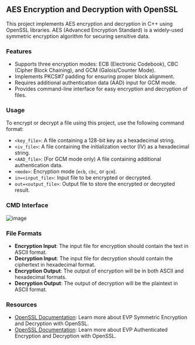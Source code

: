 ## AES Encryption and Decryption with OpenSSL

This project implements AES encryption and decryption in C++ using OpenSSL libraries. AES (Advanced Encryption Standard) is a widely-used symmetric encryption algorithm for securing sensitive data.

### Features

- Supports three encryption modes: ECB (Electronic Codebook), CBC (Cipher Block Chaining), and GCM (Galois/Counter Mode).
- Implements PKCS#7 padding for ensuring proper block alignment.
- Requires additional authentication data (AAD) input for GCM mode.
- Provides command-line interface for easy encryption and decryption of files.

### Usage

To encrypt or decrypt a file using this project, use the following command format:
- `<key_file>`: A file containing a 128-bit key as a hexadecimal string.
- `<iv_file>`: A file containing the initialization vector (IV) as a hexadecimal string.
- `<AAD_file>`: (For GCM mode only) A file containing additional authentication data.
- `<mode>`: Encryption mode (`ecb`, `cbc`, or `gcm`).
- `in=<input_file>`: Input file to be encrypted or decrypted.
- `out=<output_file>`: Output file to store the encrypted or decrypted result.

### CMD Interface

![image](https://github.com/SarinaDastgerdy/AES/assets/82812540/3c355f1a-3596-4875-aaf0-4047f3a2cebc)


### File Formats

- **Encryption Input**: The input file for encryption should contain the text in ASCII format.
- **Decryption Input**: The input file for decryption should contain the ciphertext in hexadecimal format.
- **Encryption Output**: The output of encryption will be in both ASCII and hexadecimal formats.
- **Decryption Output**: The output of decryption will be the plaintext in ASCII format.

### Resources

- [OpenSSL Documentation](https://wiki.openssl.org/index.php/EVP_Symmetric_Encryption_and_Decryption#Padding): Learn more about EVP Symmetric Encryption and Decryption with OpenSSL.
- [OpenSSL Documentation](https://wiki.openssl.org/index.php/EVP_Authenticated_Encryption_and_Decryption#Authenticated_Encryption_using_GCM_mode): Learn more about EVP Authenticated Encryption and Decryption with OpenSSL.

